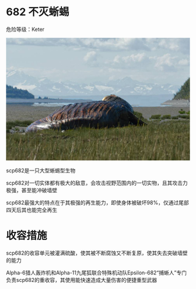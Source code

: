 # 682 不灭蜥蜴
危险等级：Keter

![Alt text](image.png)

scp682是一只大型蜥蜴型生物

scp682对一切实体都有极大的敌意，会攻击视野范围内的一切实物，且其攻击力极强，甚至能冲破墙壁

scp682最强大的特点在于其极强的再生能力，即使身体被破坏98%，仅通过尾部四天后其也能完全再生

# 收容措施
scp682的收容单元被灌满硫酸，使其被不断腐蚀又不断复原，使其失去突破墙壁的能力

Alpha-6猎人轰炸机和Alpha-11九尾狐联合特殊机动队Epsilon-682“捕蜥人”专门负责scp682的重收容，其使用能快速造成大量伤害的便捷重型武器